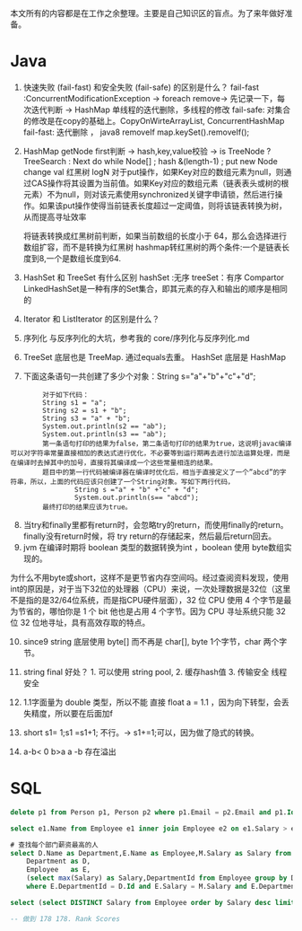 本文所有的内容都是在工作之余整理。主要是自己知识区的盲点。为了来年做好准备。

# Java

1. 快速失败 (fail-fast) 和安全失败 (fail-safe) 的区别是什么？
    fail-fast :ConcurrentModificationException -> foreach remove-> 先记录一下，每次迭代判断 -> HashMap
    单线程的迭代删除，多线程的修改
    fail-safe: 对集合的修改是在copy的基础上。CopyOnWirteArrayList, ConcurrentHashMap
    fail-fast: 迭代删除 ， java8 removeIf map.keySet().removeIf();

2. HashMap
    getNode first判断 -> hash,key,value校验 -> is TreeNode ? TreeSearch : Next do while
    Node[] ; hash &(length-1) ; put new Node change val
    红黑树 logN 
    对于put操作，如果Key对应的数组元素为null，则通过CAS操作将其设置为当前值。如果Key对应的数组元素（链表表头或树的根元素）不为null，则对该元素使用synchronized关键字申请锁，然后进行操作。如果该put操作使得当前链表长度超过一定阈值，则将该链表转换为树，从而提高寻址效率

    将链表转换成红黑树前判断，如果当前数组的长度小于 64，那么会选择进行数组扩容，而不是转换为红黑树
    hashmap转红黑树的两个条件:一个是链表长度到8,一个是数组长度到64.

3. HashSet 和 TreeSet 有什么区别
   hashSet :无序
   treeSet：有序 Compartor
   LinkedHashSet是一种有序的Set集合，即其元素的存入和输出的顺序是相同的
4. Iterator 和 ListIterator 的区别是什么？
5. 序列化 与反序列化的大坑，参考我的 core/序列化与反序列化.md
6. TreeSet 底层也是 TreeMap. 通过equals去重。 HashSet 底层是 HashMap
7. 下面这条语句一共创建了多少个对象：String s="a"+"b"+"c"+"d";
```
        对于如下代码：
        String s1 = "a";
        String s2 = s1 + "b";
        String s3 = "a" + "b";
        System.out.println(s2 == "ab");
        System.out.println(s3 == "ab");
        第一条语句打印的结果为false，第二条语句打印的结果为true，这说明javac编译可以对字符串常量直接相加的表达式进行优化，不必要等到运行期再去进行加法运算处理，而是在编译时去掉其中的加号，直接将其编译成一个这些常量相连的结果。
        题目中的第一行代码被编译器在编译时优化后，相当于直接定义了一个”abcd”的字符串，所以，上面的代码应该只创建了一个String对象。写如下两行代码，
                String s ="a" + "b" +"c" + "d";
                System.out.println(s== "abcd");
        最终打印的结果应该为true。
```
8. 当try和finally里都有return时，会忽略try的return，而使用finally的return。finally没有return时候，将 try return的存储起来，然后最后return回去。
9. jvm 在编译时期将 boolean 类型的数据转换为int ，boolean 使用 byte数组实现的。

为什么不用byte或short，这样不是更节省内存空间吗。经过查阅资料发现，使用int的原因是，对于当下32位的处理器（CPU）来说，一次处理数据是32位（这里不是指的是32/64位系统，而是指CPU硬件层面），32 位 CPU 使用 4 个字节是最为节省的，哪怕你是 1 个 bit 他也是占用 4 个字节。因为 CPU 寻址系统只能 32 位 32 位地寻址，具有高效存取的特点。

10. since9 string 底层使用 byte[] 而不再是 char[], byte 1个字节，char 两个字节。

11. string final 好处？ 1. 可以使用 string pool, 2. 缓存hash值 3. 传输安全 线程安全
12. 1.1字面量为 double 类型，所以不能 直接 float a = 1.1 ，因为向下转型，会丢失精度，所以要在后面加f
13. short s1= 1;s1 =s1+1; 不行。-> s1+=1;可以，因为做了隐式的转换。
14.   a-b< 0 b>a a -b 存在溢出




# SQL
```sql
delete p1 from Person p1, Person p2 where p1.Email = p2.Email and p1.Id > p2.Id; --删除 重复邮件

select e1.Name from Employee e1 inner join Employee e2 on e1.Salary > e2.Salary and e1.ManagerId = e2.Id; -- 查询工资大于其经理工资的员工

# 查找每个部门薪资最高的人
select D.Name as Department,E.Name as Employee,M.Salary as Salary from 
    Department as D,
    Employee   as E,
    (select max(Salary) as Salary,DepartmentId from Employee group by DepartmentId) as M
    where E.DepartmentId = D.Id and E.Salary = M.Salary and E.DepartmentId = M.DepartmentId;

select (select DISTINCT Salary from Employee order by Salary desc limit 1,1) SecondHighestSalary; -- 查询第 二高的人，没有返回null (注意去重)

-- 做到 178 178. Rank Scores
```

